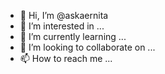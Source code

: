 - 👋 Hi, I’m @askaernita
- 👀 I’m interested in ...
- 🌱 I’m currently learning ...
- 💞️ I’m looking to collaborate on ...
- 📫 How to reach me ...

<!---
askaernita/askaernita is a ✨ special ✨ repository because its `README.md` (this file) appears on your GitHub profile.
You can click the Preview link to take a look at your changes.
--->
